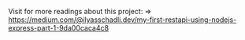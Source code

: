 Visit for more readings about this project:
 => https://medium.com/@ilyasschadli.dev/my-first-restapi-using-nodejs-express-part-1-9da00caca4c8
